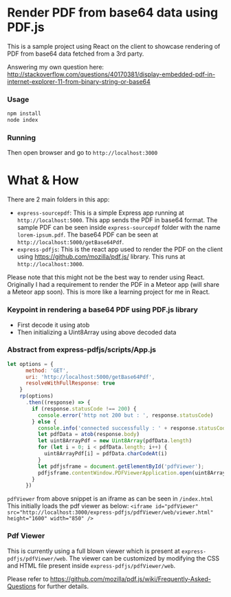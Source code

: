 # Render PDF from base64 data using PDF.js

This is a sample project using React on the client to showcase rendering of PDF from base64 data fetched from a 3rd party.

Answering my own question here: http://stackoverflow.com/questions/40170381/display-embedded-pdf-in-internet-explorer-11-from-binary-string-or-base64

### Usage

```sh
npm install
node index
```

### Running
Then open browser and go to `http://localhost:3000`

# What & How

There are 2 main folders in this app:
* `express-sourcepdf`: This is a simple Express app running at `http://localhost:5000`. This app sends the PDF in base64 format. The sample PDF can be seen inside `express-sourcepdf` folder with the name `lorem-ipsum.pdf`. The base64 PDF can be seen at `http://localhost:5000/getBase64Pdf`.
* `express-pdfjs`: This is the react app used to render the PDF on the client using https://github.com/mozilla/pdf.js/ library. This runs at `http://localhost:3000`.

Please note that this might not be the best way to render using React. Originally I had a requirement to render the PDF in a Meteor app (will share a Meteor app soon). This is more like a learning project for me in React.

### Keypoint in rendering a base64 PDF using PDF.js library 
* First decode it using atob
* Then initializing a Uint8Array using above decoded data

### Abstract from express-pdfjs/scripts/App.js
```javascript
let options = {
      method: 'GET',
      uri: 'http://localhost:5000/getBase64Pdf',
      resolveWithFullResponse: true
    }
    rp(options)
      .then((response) => {
        if (response.statusCode !== 200) {
          console.error('http not 200 but : ', response.statusCode)
        } else {
          console.info('connected successfully : ' + response.statusCode)
          let pdfData = atob(response.body)
          let uint8ArrayPdf = new Uint8Array(pdfData.length)
          for (let i = 0; i < pdfData.length; i++) {
            uint8ArrayPdf[i] = pdfData.charCodeAt(i)
          }
          let pdfjsframe = document.getElementById('pdfViewer');
          pdfjsframe.contentWindow.PDFViewerApplication.open(uint8ArrayPdf);
        }
      })
```

`pdfViewer` from above snippet is an iframe as can be seen in `/index.html` This initially loads the pdf viewer as below:
`<iframe id="pdfViewer" src="http://localhost:3000/express-pdfjs/pdfViewer/web/viewer.html" height="1600" width="850" />`

### Pdf Viewer
This is currently using a full blown viewer which is present at `express-pdfjs/pdfViewer/web`. The viewer can be customized by modifying the CSS and HTML file present inside `express-pdfjs/pdfViewer/web`.

Please refer to https://github.com/mozilla/pdf.js/wiki/Frequently-Asked-Questions for further details.
